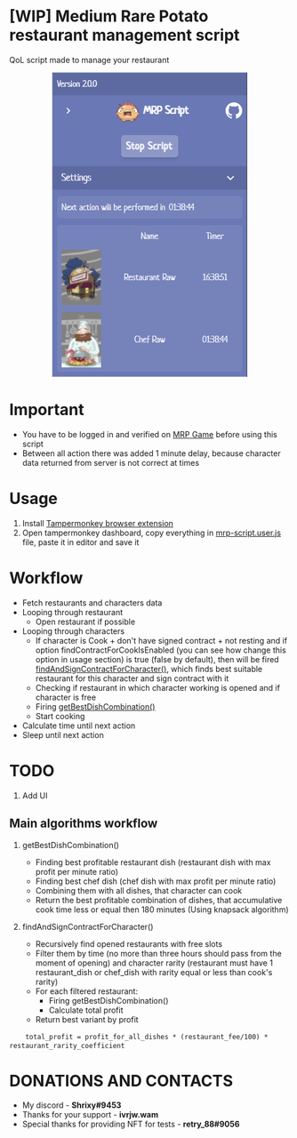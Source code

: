 # [WIP] Medium Rare Potato restaurant management script

QoL script made to manage your restaurant

<p align="center">
<img src="Intro.png">
</p>



# Important

- You have to be logged in and verified on [MRP Game](https://game.medium-rare-potato.io) before using this script
- Between all action there was added 1 minute delay, because character data returned from server is not correct at times

# Usage

1. Install [Tampermonkey browser extension](https://www.tampermonkey.net/)
2. Open tampermonkey dashboard, copy everything in [mrp-script.user.js](/mrp-script.user.js) file, paste it in editor and save it

# Workflow

- Fetch restaurants and characters data
- Looping through restaurant
  - Open restaurant if possible
- Looping through characters
  - If character is Cook + don't have signed contract + not resting and if option findContractForCookIsEnabled (you can see how change this option in usage section) is true (false by default), then will be fired [findAndSignContractForCharacter()](#main-algorithms-workflow), which finds best suitable restaurant for this character and sign contract with it
  - Checking if restaurant in which character working is opened and if character is free
  - Firing [getBestDishCombination()](#main-algorithms-workflow)
  - Start cooking
- Calculate time until next action
- Sleep until next action

# TODO

1. Add UI

## Main algorithms workflow

1.  getBestDishCombination()

    - Finding best profitable restaurant dish (restaurant dish with max profit per minute ratio)
    - Finding best chef dish (chef dish with max profit per minute ratio)
    - Combining them with all dishes, that character can cook
    - Return the best profitable combination of dishes, that accumulative cook time less or equal then 180 minutes (Using knapsack algorithm)

2.  findAndSignContractForCharacter()

    - Recursively find opened restaurants with free slots
    - Filter them by time (no more than three hours should pass from the moment of opening) and character rarity (restaurant must have 1 restaurant_dish or chef_dish with rarity equal or less than cook's rarity)
    - For each filtered restaurant:
      - Firing getBestDishCombination()
      - Calculate total profit
    - Return best variant by profit

```
    total_profit = profit_for_all_dishes * (restaurant_fee/100) * restaurant_rarity_coefficient
```

# DONATIONS AND CONTACTS

- My discord - **Shrixy#9453**
- Thanks for your support - **ivrjw.wam**
- Special thanks for providing NFT for tests - **retry_88#9056**
